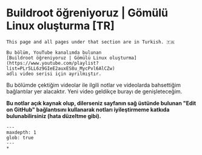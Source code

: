 # Buildroot öğreniyoruz | Gömülü Linux oluşturma [TR]

```{note}
This page and all pages under that section are in Turkish. 🇹🇷
```

```{note}
Bu bölüm, YouTube kanalımda bulunan
[Buildroot öğreniyoruz | Gömülü Linux oluşturma](https://www.youtube.com/playlist?list=PLr5LL6z9GIeE2auxES8u_MycPvl6AlCZw)
adlı video serisi için ayrılmıştır.
```

Bu bölümde çektiğim videolar ile ilgili notlar ve videolarda bahsettiğim
bağlantılar yer alacaktır. Yeni video geldikçe burayı de genişleteceğim.

**Bu notlar açık kaynak olup, dilerseniz sayfanın sağ üstünde bulunan
"Edit on GitHub" bağlantısını kullanarak notları iyileştirmeme katkıda
bulunabilirsiniz (hata düzeltme gibi).**

```{toctree}
---
maxdepth: 1
glob: true
---
*
```
